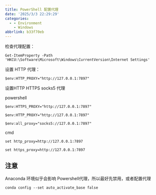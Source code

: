 ```yaml
---
title: PowerShell 配置代理
date: '2025/3/3 22:29:29'
categories:
  - - Environment
    - Windows
abbrlink: b33f70eb
---
```


检查代理配置：
```
Get-ItemProperty -Path 'HKCU:\Software\Microsoft\Windows\CurrentVersion\Internet Settings'
```

设置 HTTP 代理：

```
$env:HTTP_PROXY="http://127.0.0.1:7897"
```
 
设置HTTP HTTPS socks5 代理

powershell
```
$env:HTTPS_PROXY="http://127.0.0.1:7897"

$env:HTTP_PROXY="http://127.0.0.1:7897"

$env:all_proxy="socks5://127.0.0.1:7897"
```

cmd
```
set http_proxy=http://127.0.0.1:7897

set https_proxy=http://127.0.0.1:7897
```


## 注意

Anaconda 环境似乎会影响 Powershell代理，所以最好先禁用，或者配置代理

```
conda config --set auto_activate_base false
```